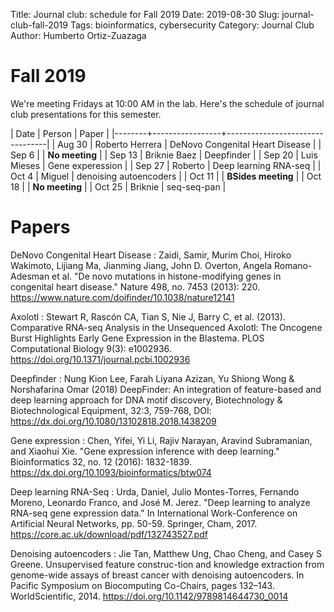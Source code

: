 Title: Journal club: schedule for Fall 2019
Date: 2019-08-30
Slug: journal-club-fall-2019
Tags: bioinformatics, cybersecurity
Category: Journal Club
Author: Humberto Ortiz-Zuazaga

# Fall 2019

We're meeting Fridays at 10:00 AM in the lab. Here's the schedule of
journal club presentations for this semester.

| Date   | Person          | Paper                           |
|--------+-----------------+---------------------------------|
| Aug 30 | Roberto Herrera | DeNovo Congenital Heart Disease |
| Sep 6  |                 | **No meeting**                  |
| Sep 13 | Briknie Baez    | Deepfinder                      |
| Sep 20 | Luis Mieses     | Gene experession                |
| Sep 27 | Roberto         | Deep learning RNA-seq           |
| Oct 4  | Miguel          | denoising autoencoders          |
| Oct 11 |                 | **BSides meeting**              |
| Oct 18 |                 | **No meeting**                  |
| Oct 25 | Briknie         | seq-seq-pan                     |

# Papers

DeNovo Congenital Heart Disease
: Zaidi, Samir, Murim Choi, Hiroko Wakimoto, Lijiang Ma, Jianming Jiang, John D.
  Overton, Angela Romano-Adesman et al. "De novo mutations in histone-modifying
  genes in congenital heart disease." Nature 498, no. 7453 (2013): 220.
<https://www.nature.com/doifinder/10.1038/nature12141> 

Axolotl
: Stewart R, Rascón CA, Tian S, Nie J, Barry C, et al. (2013).
Comparative RNA-seq Analysis in the Unsequenced Axolotl: The Oncogene
Burst Highlights Early Gene Expression in the Blastema. PLOS
Computational Biology 9(3):
e1002936. <https://doi.org/10.1371/journal.pcbi.1002936>

Deepfinder
: Nung Kion Lee, Farah Liyana Azizan, Yu Shiong Wong & Norshafarina Omar (2018)
DeepFinder: An integration of feature-based and deep learning approach for DNA
motif discovery, Biotechnology & Biotechnological Equipment, 32:3, 759-768, DOI:
<https://dx.doi.org/10.1080/13102818.2018.1438209>

Gene expression
: Chen, Yifei, Yi Li, Rajiv Narayan, Aravind Subramanian, and Xiaohui Xie. "Gene
expression inference with deep learning." Bioinformatics 32, no. 12 (2016):
1832-1839. <https://dx.doi.org/10.1093/bioinformatics/btw074>

Deep learning RNA-Seq
: Urda, Daniel, Julio Montes-Torres, Fernando Moreno, Leonardo Franco, and José
  M. Jerez. "Deep learning to analyze RNA-seq gene expression data." In
  International Work-Conference on Artificial Neural Networks, pp. 50-59.
  Springer, Cham, 2017.
<https://core.ac.uk/download/pdf/132743527.pdf>

Denoising autoencoders
: Jie Tan, Matthew Ung, Chao Cheng, and Casey S Greene. Unsupervised feature
  construc-tion and knowledge extraction from genome-wide assays of breast
  cancer with denoising autoencoders. In Pacific Symposium on Biocomputing
  Co-Chairs, pages 132–143. WorldScientific, 2014.
<https://doi.org/10.1142/9789814644730_0014>
